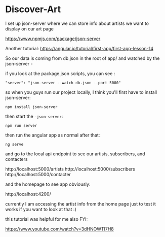 # Discover-Art


I set up json-server where we can store info about artists we want to display on our art page

https://www.npmjs.com/package/json-server

Another tutorial: https://angular.io/tutorial/first-app/first-app-lesson-14

So our data is coming from db.json in the root of app/ and watched by the json-server - 

if you look at the package.json scripts, you can see :

`"server": "json-server --watch db.json --port 5000"`

so when you guys run our project locally, I think you'll first have to install json-server:

`npm install json-server`

then start the `-json-server`:

`npm run server`

then run the angular app as normal after that:

`ng serve`

and go to the local api endpoint to see our artists, subscribers, and contacters

http://localhost:5000/artists
http://localhost:5000/subscribers
http://localhost:5000/contacter

and the homepage to see app obviously:

http://localhost:4200/


currently I am accessing the artist info from the home page just to test it works if you want to look at that :) 


this tutorial was helpful for me also FYI: 

https://www.youtube.com/watch?v=3dHNOWTI7H8